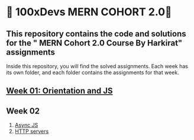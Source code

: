 # 🚀 100xDevs MERN COHORT 2.0🚀

## This repository contains the code and solutions for the " MERN Cohort 2.0 Course By Harkirat" assignments

Inside this repository, you will find the solved assignments. Each week has its own folder, and each folder contains the assignments for that week.

## [Week 01: Orientation and JS](week-01/README.md)

## Week 02

1. [Async JS](week-02/01-async-js/README.md)
2. [HTTP servers](week-02/02-nodejs/README.md)
